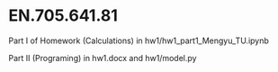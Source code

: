 # EN.705.641.81

Part I of Homework (Calculations) in hw1/hw1_part1_Mengyu_TU.ipynb

Part II (Programing) in hw1.docx and hw1/model.py

